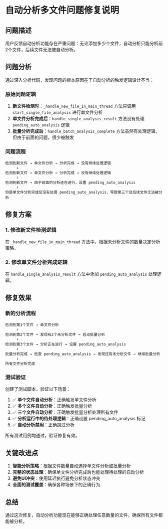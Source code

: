 # 自动分析多文件问题修复说明

## 问题描述

用户反馈自动分析功能存在严重问题：无论添加多少个文件，自动分析只能分析前2个文件，后续文件无法被自动分析。

## 问题分析

通过深入分析代码，发现问题的根本原因在于自动分析的触发逻辑设计不当：

### 原始问题逻辑

1. **新文件检测时**：`_handle_new_file_in_main_thread` 方法只调用 `start_single_file_analysis` 进行单文件分析
2. **单文件分析完成后**：`handle_single_analysis_result` 方法没有处理 `pending_auto_analysis` 逻辑
3. **批量分析完成后**：`handle_batch_analysis_complete` 方法虽然有处理逻辑，但由于前面的问题，很少被触发

### 问题流程

```
检测到新文件 → 单文件分析 → 分析完成 → 没有继续处理逻辑
     ↓
检测到新文件 → 单文件分析 → 分析完成 → 没有继续处理逻辑
     ↓
检测到新文件 → 由于前面的分析还在进行，设置 pending_auto_analysis
     ↓
但是单文件分析完成后没有处理 pending_auto_analysis，导致第三个及后续文件无法被分析
```

## 修复方案

### 1. 修改新文件检测逻辑

在 `_handle_new_file_in_main_thread` 方法中，根据未分析文件的数量决定分析策略。

### 2. 修改单文件分析完成逻辑

在 `handle_single_analysis_result` 方法中添加 `pending_auto_analysis` 处理逻辑。

## 修复效果

### 新的分析流程

```
检测到第1个文件 → 单文件分析
     ↓
检测到第2个文件 → 发现有2个未分析文件 → 启动批量分析
     ↓
检测到第3个文件 → 分析正在进行 → 设置 pending_auto_analysis
     ↓
批量分析完成 → 检查 pending_auto_analysis → 发现还有未分析文件 → 继续批量分析
     ↓
所有文件分析完成
```

### 测试验证

创建了测试脚本，验证以下场景：

1. ✅ **单个文件自动分析**：正确触发单文件分析
2. ✅ **多个文件自动分析**：正确触发批量分析
3. ✅ **三个文件自动分析**：正确触发批量分析处理所有文件
4. ✅ **分析运行中的待处理逻辑**：正确设置 pending_auto_analysis 标记
5. ✅ **自动分析禁用**：正确跳过分析

所有测试用例均通过，验证修复有效。

## 关键改进点

1. **智能分析策略**：根据文件数量自动选择单文件分析或批量分析
2. **完整的状态处理**：确保单文件分析完成后也能处理待处理的自动分析
3. **避免UI冲突**：使用延迟执行避免分析状态冲突
4. **全面的测试覆盖**：确保各种场景下的正确行为

## 总结

通过这次修复，自动分析功能现在能够正确处理任意数量的文件，确保所有文件都能被分析。